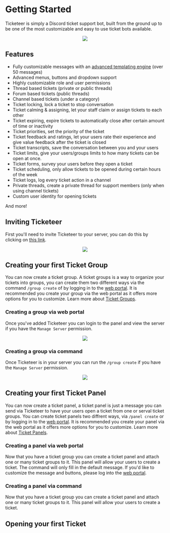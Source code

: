 # Getting Started

Ticketeer is simply a Discord ticket support bot, built from the ground up to be one of the most customizable and easy to use ticket bots available. 

<p align="center">
  <img src="/images/simple_demo.gif" />
</p>

## Features

- Fully customizable messages with an [advanced templating engine](/template-engine.md) (over 50 messages) 
- Advanced menus, buttons and dropdown support
- Highly customizable role and user permissions 
- Thread based tickets (private or public threads)
- Forum based tickets (public threads)
- Channel based tickets (under a category)
- Ticket locking, lock a ticket to stop conversation 
- Ticket calming & assigning, let your staff claim or assign tickets to each other
- Ticket expiring, expire tickets to automatically close after certain amount of time or inactivity
- Ticket priorities, set the priority of the ticket
- Ticket feedback and ratings, let your users rate their experience and give value feedback after the ticket is closed
- Ticket transcripts, save the conversation between you and your users
- Ticket limits, give your users/groups limits to how many tickets can be open at once.
- Ticket forms, survey your users before they open a ticket
- Ticket scheduling, only allow tickets to be opened during certain hours of the week
- Ticket logs, log every ticket action in a channel
- Private threads, create a private thread for support members (only when using channel tickets)
- Custom user identity for opening tickets

And more!

## Inviting Ticketeer

First you'll need to invite Ticketeer to your server, you can do this by clicking on [this link](https://ticketeer.dev/invite).

<p align="center">
  <img src="/images/invite.gif" loading="lazy" />
</p>


## Creating your first Ticket Group

You can now create a ticket group. A ticket groups is a way to organize your tickets into groups, you can create them two different ways via the command `/group create` of by logging in to the [web portal](https://ticketeer.dev/guilds). It is recommended you create your group via the web portal as it offers more options for you to customize. Learn more about [Ticket Groups](/groups.md).


### Creating a group via web portal

Once you've added Ticketeer you can login to the panel and view the server if you have the  `Manage Server` permission.

<p align="center">
  <img src="/images/create_panel.gif" loading="lazy" />
</p>

### Creating a group via command

Once Ticketeer is in your server you can run the `/group create` if you have the `Manage Server` permission.

<p align="center">
  <img src="/images/panel_create_cmd.gif" loading="lazy" />
</p>

## Creating your first Ticket Panel
You can now create a ticket panel, a ticket panel is just a message you can send via Ticketeer to have your users open a ticket from one or serval ticket groups. You can create ticket panels two diffrent ways, via `/panel create` or by logging in to the [web portal](https://ticketeer.dev/guilds). It is recommended you create your panel via the web portal as it offers more options for you to customize. Learn more about [Ticket Panels](/panels.md).

### Creating a panel via web portal
Now that you have a ticket group you can create a ticket panel and attach one or many ticket groups to it. This panel will allow your users to create a ticket. The command will only fill in the default message. If you'd like to customize the message and buttons, please log into the [web portal](https://ticketeer.dev/guilds).

### Creating a panel via command
Now that you have a ticket group you can create a ticket panel and attach one or many ticket groups to it. This panel will allow your users to create a ticket.

## Opening your first Ticket

